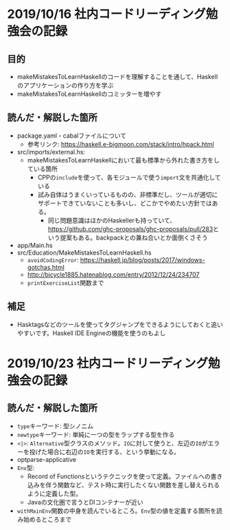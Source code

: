 # 2019/10/16 社内コードリーディング勉強会の記録

## 目的

- makeMistakesToLearnHaskellのコードを理解することを通して、Haskellのアプリケーションの作り方を学ぶ
- makeMistakesToLearnHaskellのコミッターを増やす

## 読んだ・解説した箇所

- package.yaml・cabalファイルについて
    - 参考リンク: <https://haskell.e-bigmoon.com/stack/intro/hpack.html>
- src/imports/external.hs:
    - makeMistakesToLearnHaskellにおいて最も標準から外れた書き方をしている箇所
        - CPPの`include`を使って、各モジュールで使う`import`文を共通化している
        - 試み自体はうまくいっているものの、非標準だし、ツールが適切にサポートできていないことも多いし、どこかでやめたい方針ではある。
            - 同じ問題意識はほかのHaskellerも持っていて、<https://github.com/ghc-proposals/ghc-proposals/pull/283>という提案もある。backpackとの兼ね合いとか面倒くさそう
- app/Main.hs
- src/Education/MakeMistakesToLearnHaskell.hs
    - `avoidCodingError`: <https://haskell.jp/blog/posts/2017/windows-gotchas.html>
    - <http://bicycle1885.hatenablog.com/entry/2012/12/24/234707>
    - `printExerciseList`関数まで

## 補足

- Hasktagsなどのツールを使ってタグジャンプをできるようにしておくと追いやすいです。Haskell IDE Engineの機能を使うのもよし

# 2019/10/23 社内コードリーディング勉強会の記録

## 読んだ・解説した箇所

- `type`キーワード: 型シノニム
- `newtype`キーワード: 単純に一つの型をラップする型を作る
- `<|>`: `Alternative`型クラスのメソッド。`IO`に対して使うと、左辺の`IO`がエラーを投げた場合に右辺の`IO`を実行する、という挙動になる。
- optparse-applicative
- `Env`型:
    - Record of Functionsというテクニックを使って定義。ファイルへの書き込みを伴う関数など、テスト時に実行したくない関数を差し替えられるように定義した型。
    - Javaの文化圏で言うとDIコンテナーが近い
- `withMainEnv`関数の中身を読んでいるところ。`Env`型の値を定義する箇所を読み始めるところまで
